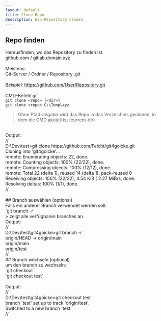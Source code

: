 ```yaml
---
layout: default
title: Clone Repo
description: Ein Repository clonen
---
```

## Repo finden
Herausfinden, wo das Repository zu finden ist. <br>
github.com / gitlab.domain.xyz<br>
<br>
Meistens: <br>
Git-Server / Ordner / Repository .git<br>
<br>
Beispiel: https://github.com/User/Repository.git<br>
<br>
CMD-Befehl git<br>
`git clone <repo> [<dir>]`<br>
`git clone <repo> C:\Temp\xyz`<br>
> Ohne Pfad-angabe wird das Repo in das Verzeichnis gecloned, in dem die CMD akutell ist (current-dir)

<br>
Output:<br>
// <br>
D:\Dev\test>git clone https://github.com/Feicht/git4goicke.git <br>
Cloning into 'git4goicke'... <br>
remote: Enumerating objects: 22, done. <br>
remote: Counting objects: 100% (22/22), done. <br>
remote: Compressing objects: 100% (12/12), done. <br>
remote: Total 22 (delta 1), reused 14 (delta 1), pack-reused 0 <br>
Receiving objects: 100% (22/22), 4.54 KiB | 2.27 MiB/s, done. <br>
Resolving deltas: 100% (1/1), done. <br>
// <br>
<br>
## Branch auswählen (optional)
<br>
Falls ein anderer Branch verwendet werden soll: <br>
`git branch -r`<br>
> zeigt alle verfügbaren branches an

<br>
Output:<br>
// <br>
D:\Dev\test\git4goicke>git branch -r <br>
  origin/HEAD -> origin/main <br>
  origin/main <br>
  origin/test <br>
// <br>
## Branch wechseln (optional)
<br>
um den branch zu wechseln: <br>
`git checkout <branch>`<br>
`git checkout test`<br>
<br>
Output:<br>
// <br>
D:\Dev\test\git4goicke>git checkout test <br>
branch 'test' set up to track 'origin/test'. <br>
Switched to a new branch 'test' <br>
//